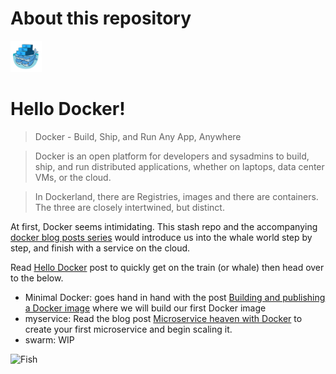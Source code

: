 About this repository
==========

<img src="https://raw.githubusercontent.com/docker-library/docs/471fa6e4cb58062ccbf91afc111980f9c7004981/swarm/logo.png" alt="Whale" style="width: 50px; height: 50px"/>

# Hello Docker!
>Docker - Build, Ship, and Run Any App, Anywhere

>Docker is an open platform for developers and sysadmins to build, ship, and run distributed applications, whether on laptops, data center VMs, or the cloud.

>In Dockerland, there are Registries, images and there are containers. The three are closely intertwined, but distinct.

At first, Docker seems intimidating. This stash repo and the accompanying [docker blog posts series](http://jmkhael.hopto.org/tag/docker/) would introduce us into the whale world step by step, and finish with a service on the cloud.

Read [Hello Docker](http://jmkhael.hopto.org/hello-docker/) post to quickly get on the train (or whale) then head over to the below.

* Minimal Docker: goes hand in hand with the post [Building and publishing a Docker image](http://jmkhael.hopto.org/building-and-publishing-a-docker-image/) where we will build our first Docker image
* myservice: Read the blog post [Microservice heaven with Docker](http://jmkhael.hopto.org/microservice-heaven-with-docker/) to create your first microservice and begin scaling it.
* swarm: WIP

<img src="http://images.techhive.com/images/article/2015/10/goldfish_jumping_success_promotion-100622543-primary.idge.jpg" alt="Fish" style="width: 50px; height: 50px"/>
